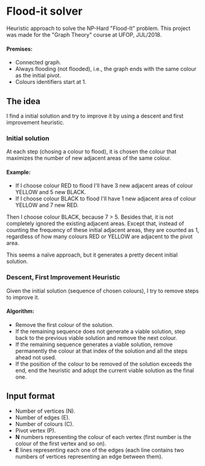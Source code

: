 # Flood-it solver

Heuristic approach to solve the NP-Hard "Flood-It" problem.
This project was made for the "Graph Theory" course at UFOP, JUL/2018.

#### Premises:
- Connected graph.
- Always flooding (not flooded), i.e., the graph ends with the same colour as the initial pivot.
- Colours identifiers start at 1.

## The idea

I find a initial solution and try to improve it by using a descent and first improvement heuristic.

### Initial solution

At each step (chosing a colour to flood), it is chosen the colour that maximizes the number of new adjacent areas of the same colour.
#### Example: 
- If I choose colour RED to flood I'll have 3 new adjacent areas of colour YELLOW and 5 new BLACK.
- If I choose colour BLACK to flood I'll have 1 new adjacent area of colour YELLOW and 7 new RED.

Then I choose colour BLACK, because 7 > 5.
Besides that, it is not completely ignored the existing adjacent areas. Except that, instead of counting the frequency of these initial adjacent areas, they are counted as 1, regardless of how many colours RED or YELLOW are adjacent to the pivot area.

This seems a naïve approach, but it generates a pretty decent initial solution.

### Descent, First Improvement Heuristic

Given the initial solution (sequence of chosen colours), I try to remove steps to improve it.

#### Algorithm:
- Remove the first colour of the solution.
- If the remaining sequence does not generate a viable solution, step back to the previous viable solution and remove the next colour.
- If the remaining sequence generates a viable solution, remove permanently the colour at that index of the solution and all the steps ahead not used.
- If the position of the colour to be removed of the solution exceeds the end, end the heuristic and adopt the current viable solution as the final one.

## Input format
- Number of vertices (N).
- Number of edges (E).
- Number of colours (C).
- Pivot vertex (P).
- **N** numbers representing the colour of each vertex (first number is the colour of the first vertex and so on).
- **E** lines representing each one of the edges (each line contains two numbers of vertices representing an edge between them).
